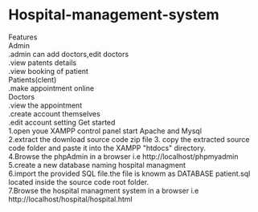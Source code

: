 # Hospital-management-system          

Features  
Admin  
.admin can add doctors,edit doctors  
.view patents details  
.view booking of patient  
Patients(clent)  
.make appointment online  
Doctors  
.view the appointment  
.create account themselves  
.edit account setting
Get started  
1.open youe XAMPP control panel start Apache and Mysql  
2.extract the download source code zip file
3. copy the extracted source code folder and paste it into the XAMPP "htdocs" directory.  
4.Browse the phpAdmin in a browser i.e http://localhost/phpmyadmin  
5.create a new database naming hospital managment  
6.import the provided SQL file.the file is knowm as DATABASE patient.sql located inside the source code root folder.  
7.Browse the hospital managment system in a browser i.e http://localhost/hospital/hospital.html  

  
